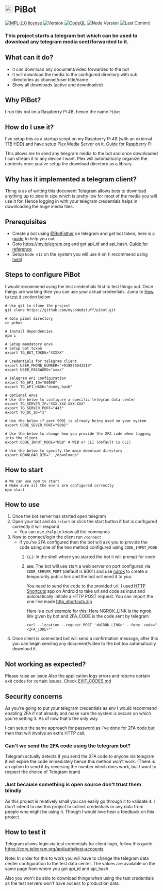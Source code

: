 # <image src="./assets/logo.jpg" width=24> PiBot

[![MPL-2.0 license](https://img.shields.io/badge/license-MPL--2.0-blue.svg)](https://github.com/mycodedstuff/mExport/blob/master/LICENSE)
![Version](https://img.shields.io/badge/version-v0.0.1-blue)
[![CodeQL](https://github.com/mycodedstuff/pibot/actions/workflows/codeql-analysis.yml/badge.svg)](https://github.com/mycodedstuff/pibot/actions/workflows/codeql-analysis.yml)
![Node Version](https://img.shields.io/badge/Node-v12.22.10-brightgreen)
![Last Commit](https://img.shields.io/github/last-commit/mycodedstuff/pibot)
### This project starts a telegram bot which can be used to download any telegram media sent/forwarded to it.

## What can it do?
* It can download any document/video forwarded to the bot
* It will download the media to the configured directory with sub directories as channel/user title/name
* Show all downloads (active and downloaded)

## Why PiBot?
I run this bot on a Raspberry Pi 4B, hence the name `PiBot`

## How do I use it?
I've setup this as a startup script on my Raspberry Pi 4B (with an external 1TB HDD) and have setup [Plex Media Server](https://www.plex.tv/media-server-downloads/) on it. [Guide for Raspberry Pi](https://pimylifeup.com/raspberry-pi-plex-server/)

This allows me to send any telegram media to the bot and once downloaded I can stream it to any device I want. Plex will automatically organize the contents once you've setup the download directory as a library.

## Why has it implemented a telegram client?
Thing is as of writing this document Telegram allows bots to download anything up to `20MB` in size which is pretty low for most of the media you will use it for. Hence logging in with your telegram credentials helps in downloading the huge media files.

## Prerequisites
* Create a bot using [@BotFather](https://t.me/botfather) on telegram and get bot token, here is a [guide](https://core.telegram.org/bots#6-botfather) to help you out
* Goto https://my.telegram.org and get api_id and api_hash. [Guide for reference](https://core.telegram.org/api/obtaining_api_id)
* Setup `Node v12` on the system you will use it on (I recommend using [nvm](https://github.com/nvm-sh/nvm))

## Steps to configure PiBot
I would recommend using the test credentials first to test things out. Once things are working then you can use your actual credentials. Jump to [How to test it](#how-to-test-it) section below
```shell
# Use git to clone the project
git clone https://github.com/mycodedstuff/pibot.git

# Goto pibot directory
cd pibot

# Install dependencies
npm i

# Setup mandatory envs
# Setup bot token
export TG_BOT_TOKEN="XXXXX"

# Credentials for telegram client
export USER_PHONE_NUMBER="+919876543210"
export USER_PASSWORD="xxxx"

# Telegram API Configuration
export TG_API_ID="00000"
export TG_API_HASH="dummy_hash"

# Optional envs
# Use the below to configure a specific telegram data center
export TG_SERVER_IP="XXX.XXX.XXX.XXX"
export TG_SERVER_PORT="443"
export TG_DC_ID="1"

# Use the below if port 9001 is already being used on your system
export CODE_SEVER_PORT="9001"

# Use the below to change how you provide the 2FA code when logging into the client
export CODE_INPUT_MODE="WEB" # WEB or CLI (default is CLI)

# Use the below to specify the main download directory
export DOWNLOAD_DIR="../downloads"
```

## How to start
```shell
# We can use npm to start
# Make sure all the env's are configured correctly
npm start
```

## How to use
1. Once the bot server has started open telegram
2. Open your bot and do `/start` or click the start button if bot is configured correctly it will respond
    * You can use `/help` to know all the commands
3. Now to connect/login the client run `/connect`
    * If you've 2FA configured then the bot will ask you to provide the code using one of the two method configured using `CODE_INPUT_MODE`
      1. `CLI`: In the shell where you started the bot it will prompt for code
      2. `WEB`: The bot will use start a web server on port configured via `CODE_SERVER_PORT` (default is 9001) and use [ngrok](https://ngrok.com/) to create a temporarily public link and the bot will send it to you.
      
          You need to send the code to the provided url. I used [HTTP Shortcuts](https://http-shortcuts.rmy.ch/) app on Android to take url and code as input and automatically initiate a HTTP POST request. You can import the one I've made [http_shortcuts.zip](./assets/http_shortcut.zip)
          
          Here is a curl example for this:
          Here NGROK_LINK is the ngrok link given by bot and 2FA_CODE is the code sent by telegram
          ```shell
          curl --location --request POST '<NGROK_LINK>' --form 'code="<2FA_CODE>"'
          ```
4. Once client is connected bot will send a confirmation message, after this you can begin sending any document/video to the bot too automatically download it.

## Not working as expected?
Please raise an issue
Also the application logs errors and returns certain exit codes for certain issues. Check [EXIT_CODES.md](./EXIT_CODES.md)

## Security concerns
As you're going to put your telegram credentials as env I would recommend enabling 2FA if not already and make sure the system is secure on which you're setting it. As of now that's the only way 

I can setup the same approach for password as I've done for 2FA code but then that will involve an extra HTTP call.

### Can't we send the 2FA code using the telegram bot?
Telegram actually detects if you send the 2FA code to anyone via telegram it will expire the code immediately hence this method won't work. (There is an option to send it by reversing the number which does work, but I want to respect the choice of Telegram team)

### Just because something is open source don't trust them blindly
As this project is relatively small you can easily go through it to validate it. I don't intend to use this project to collect credentials or any data from people who might be using it. Though I would love hear a feedback on this project.

## How to test it
Telegram allows login via test credentials for client login, follow this guide https://core.telegram.org/api/auth#test-accounts

Note: In order for this to work you will have to change the telegram data center configuration to the test data center. The values are available on the same page from where you got api_id and api_hash.

Also you won't be able to download things when using the test credentials as the test servers won't have access to production data.
